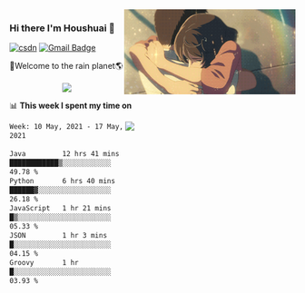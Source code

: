 <img  align='right' height="150" src="https://github.com/LikeRainDay/LikeRainDay/blob/master/pic/img_rain_1.gif?raw=true">



### Hi there I'm Houshuai :lemon:

[![csdn](https://img.shields.io/badge/-csdn-c14438?style=flat-square&logo=c&logoColor=white)](https://blog.csdn.net/qq_15807167)
[![Gmail Badge](https://img.shields.io/badge/-gmail-c14438?style=flat-square&logo=Gmail&logoColor=white&link=mailto:houshuai0816@gmail.com)](mailto:houshuai0816@gmail.com)

🚀Welcome to the rain planet🌎

<center>
<img align='center'  src="https://source.unsplash.com/random/1200x600">
</center>

📊 **This week I spent my time on**

<img align='right'   width="300" src="https://github-readme-stats.vercel.app/api?username=LikeRainDay&show_icons=true&title_color=fff&icon_color=79ff97&text_color=9f9f9f&bg_color=151515">

<!--START_SECTION:waka-->
```text
Week: 10 May, 2021 - 17 May, 2021

Java         12 hrs 41 mins  ████████████▒░░░░░░░░░░░░   49.78 % 
Python       6 hrs 40 mins   ██████▓░░░░░░░░░░░░░░░░░░   26.18 % 
JavaScript   1 hr 21 mins    █▒░░░░░░░░░░░░░░░░░░░░░░░   05.33 % 
JSON         1 hr 3 mins     █░░░░░░░░░░░░░░░░░░░░░░░░   04.15 % 
Groovy       1 hr            █░░░░░░░░░░░░░░░░░░░░░░░░   03.93 % 
```
<!--END_SECTION:waka-->
